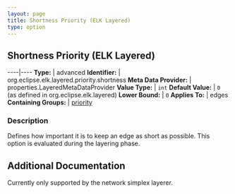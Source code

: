 ```yaml
---
layout: page
title: Shortness Priority (ELK Layered)
type: option
---
```

## Shortness Priority (ELK Layered)

----|----
**Type:** | advanced
**Identifier:** | org.eclipse.elk.layered.priority.shortness
**Meta Data Provider:** | properties.LayeredMetaDataProvider
**Value Type:** | `int`
**Default Value:** | `0` (as defined in org.eclipse.elk.layered)
**Lower Bound:** | `0`
**Applies To:** | edges
**Containing Groups:** | [priority](org-eclipse-elk-layered-priority)

### Description

Defines how important it is to keep an edge as short as possible. This option is evaluated during the layering phase.

## Additional Documentation

Currently only supported by the network simplex layerer.
